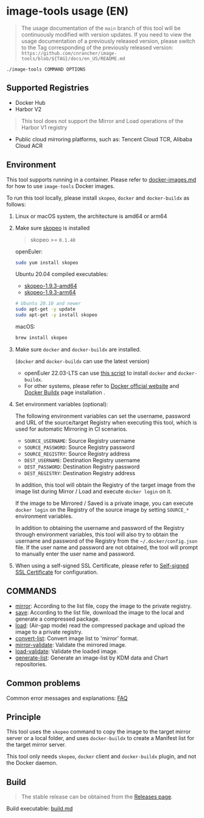 # image-tools usage (EN)

> The usage documentation of the `main` branch of this tool will be continuously modified with version updates. If you need to view the usage documentation of a previously released version, please switch to the Tag corresponding of the previously released version:
> `https://github.com/cnrancher/image-tools/blob/${TAG}/docs/en_US/README.md`

```
./image-tools COMMAND OPTIONS
```

## Supported Registries

- Docker Hub
- Harbor V2
> This tool does not support the Mirror and Load operations of the Harbor V1 registry
- Public cloud mirroring platforms, such as: Tencent Cloud TCR, Alibaba Cloud ACR

## Environment

This tool supports running in a container. Please refer to [docker-images.md](./docker-images.md) for how to use `image-tools` Docker images.

To run this tool locally, please install `skopeo`, `docker` and `docker-buildx` as follows:

1. Linux or macOS system, the architecture is amd64 or arm64
2. Make sure [skopeo](https://github.com/containers/skopeo/blob/main/install.md) is installed

    > skopeo >= `0.1.40`

    openEuler:

    ```sh
    sudo yum install skopeo
    ```

    Ubuntu 20.04 compiled executables:
    - [skopeo-1.9.3-amd64](https://starry-public-files.s3.ap-northeast-1.amazonaws.com/skopeo/amd64/1.9.3/skopeo)
    - [skopeo-1.9.3-arm64](https://starry-public-files.s3.ap-northeast-1.amazonaws.com/skopeo/arm64/1.9.3/skopeo)

    ```sh
    # Ubuntu 20.10 and newer
    sudo apt-get -y update
    sudo apt-get -y install skopeo
    ```

    macOS:

    ```sh
    brew install skopeo
    ```

3. Make sure `docker` and `docker-buildx` are installed.

    (`docker` and `docker-buildx` can use the latest version)

    - openEuler 22.03-LTS can use [this script](https://github.com/cnrancher/euler-packer/blob/main/scripts/others/install-docker.sh) to install `docker` and `docker-buildx`.
    - For other systems, please refer to [Docker official website](https://docs.docker.com/get-docker/) and [Docker Buildx](https://docs.docker.com/build/install-buildx/) page installation .

4. Set environment variables (optional):

    The following environment variables can set the username, password and URL of the source/target Registry when executing this tool, which is used for automatic Mirroring in CI scenarios.
    - `SOURCE_USERNAME`: Source Registry username
    - `SOURCE_PASSWORD`: Source Registry password
    - `SOURCE_REGISTRY`: Source Registry address
    - `DEST_USERNAME`: Destination Registry username
    - `DEST_PASSWORD`: Destination Registry password
    - `DEST_REGISTRY`: Destination Registry address

    In addition, this tool will obtain the Registry of the target image from the image list during Mirror / Load and execute `docker login` on it.

    If the image to be Mirrored / Saved is a private image, you can execute `docker login` on the Registry of the source image by setting `SOURCE_*` environment variables.

    In addition to obtaining the username and password of the Registry through environment variables, this tool will also try to obtain the username and password of the Registry from the `~/.docker/config.json` file.
    If the user name and password are not obtained, the tool will prompt to manually enter the user name and password.

1. When using a self-signed SSL Certificate, please refer to [Self-signed SSL Certificate](./self-signed-ssl.md) for configuration.

## COMMANDS

- [mirror](./mirror.md): According to the list file, copy the image to the private registry.
- [save](./save.md): According to the list file, download the image to the local and generate a compressed package.
- [load](./load.md): (Air-gap mode) read the compressed package and upload the image to a private registry.
- [convert-list](./convert-list.md): Convert image list to 'mirror' format.
- [mirror-validate](./mirror-validate.md): Validate the mirrored image.
- [load-validate](./load-validate.md): Validate the loaded image.
- [generate-list](./generate-list.md): Generate an image-list by KDM data and Chart repositories.

## Common problems

Common error messages and explanations: [FAQ](./questions.md)

## Principle

This tool uses the `skopeo` command to copy the image to the target mirror server or a local folder, and uses `docker-buildx` to create a Manifest list for the target mirror server.

This tool only needs `skopeo`, `docker` client and `docker-buildx` plugin, and not the Docker daemon.

## Build

> The stable release can be obtained from the [Releases page](https://github.com/cnrancher/image-tools/releases).

Build executable: [build.md](./build.md)
